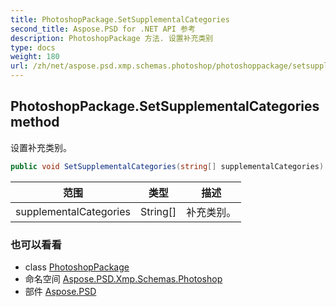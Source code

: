 ```yaml
---
title: PhotoshopPackage.SetSupplementalCategories
second_title: Aspose.PSD for .NET API 参考
description: PhotoshopPackage 方法. 设置补充类别
type: docs
weight: 180
url: /zh/net/aspose.psd.xmp.schemas.photoshop/photoshoppackage/setsupplementalcategories/
---
```

## PhotoshopPackage.SetSupplementalCategories method

设置补充类别。

```csharp
public void SetSupplementalCategories(string[] supplementalCategories)
```

| 范围 | 类型 | 描述 |
| --- | --- | --- |
| supplementalCategories | String[] | 补充类别。 |

### 也可以看看

* class [PhotoshopPackage](../)
* 命名空间 [Aspose.PSD.Xmp.Schemas.Photoshop](../../photoshoppackage/)
* 部件 [Aspose.PSD](../../../)


